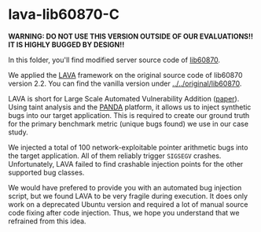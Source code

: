 # lava-lib60870-C

**WARNING: DO NOT USE THIS VERSION OUTSIDE OF OUR EVALUATIONS!! IT IS HIGHLY BUGGED BY DESIGN!!**

In this folder, you'll find modified server source code of [lib60870](https://github.com/mz-automation/lib60870).

We applied the [LAVA](https://github.com/panda-re/lava) framework on the original source code of lib60870 version 2.2.
You can find the vanilla version under [../../original/lib60870](../../original/lib60870).

LAVA is short for Large Scale Automated Vulnerability Addition ([paper](http://css.csail.mit.edu/6.858/2018/readings/lava.pdf)).
Using taint analysis and the [PANDA](https://github.com/panda-re/panda) platform, it allows us to inject synthetic bugs into
our target application. This is required to create our ground truth for the primary benchmark metric (unique bugs found) we
use in our case study.

We injected a total of 100 network-exploitable pointer arithmetic bugs into the target application.
All of them reliably trigger `SIGSEGV` crashes. Unfortunately, LAVA failed to find crashable injection points for the other supported
bug classes.

We would have prefered to provide you with an automated bug injection script, but we found LAVA to be very fragile during execution.
It does only work on a deprecated Ubuntu version and required a lot of manual source code fixing after code injection.
Thus, we hope you understand that we refrained from this idea.

